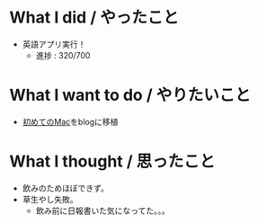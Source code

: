 # What I did / やったこと
- 英語アプリ実行！
  - 進捗 : 320/700

# What I want to do / やりたいこと
- [初めてのMac](https://slideck.io/github.com/yamap55/Slide/20170113/first_mac.md#/)をblogに移植

# What I thought / 思ったこと
- 飲みのためほぼできず。
- 草生やし失敗。
  - 飲み前に日報書いた気になってた。。。
